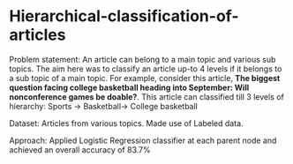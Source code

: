 # Hierarchical-classification-of-articles
Problem statement: An article can belong to a main topic and various sub topics. The aim here was to classify an article up-to 4 levels if it belongs to a sub topic of a main topic. For example, consider this article,  **The biggest question facing college basketball heading into September: Will nonconference games be doable?**. This article can classified till 3 levels of hierarchy: Sports -> Basketball-> College basketball

Dataset: Articles from various topics. Made use of Labeled data.

Approach: Applied Logistic Regression classifier at each parent node and achieved an overall accuracy of 83.7%
